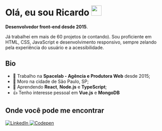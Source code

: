 # Olá, eu sou Ricardo <img src="https://media.giphy.com/media/hvRJCLFzcasrR4ia7z/giphy.gif" width="32">

**Desenvolvedor front-end desde 2015**.

Já trabalhei em mais de 60 projetos (e contando). Sou proficiente em HTML, CSS, JavaScript e desenvolvimento responsivo, sempre zelando pela experiência do usuário e a acessibilidade.

## Bio

* 💼 Trabalho na **Spacelab - Agência e Produtora Web** desde 2015;
* 🏡 Moro na cidade de São Paulo, SP;
* 🌱 Aprendendo **React**, **Node.js** e **TypeScript**;
* 👍 Tenho interesse pessoal em **Vue.js** e **MongoDB**

## Onde você pode me encontrar

<a href="https://www.linkedin.com/in/ricardospalves/">
  <img src="https://img.shields.io/badge/LinkedIn-%230077B5.svg?&style=for-the-badge&logo=linkedin&logoColor=white" alt="LinkedIn">
</a>

<a href="https://codepen.io/ricardospalves">
  <img src="https://img.shields.io/badge/Codepen-%23000.svg?&style=for-the-badge&logo=codepen&logoColor=white" alt="Codepen">
</a>

<!--
**ricardospalves/ricardospalves** is a ✨ _special_ ✨ repository because its `README.md` (this file) appears on your GitHub profile.

Here are some ideas to get you started:

- 🔭 I’m currently working on ...
- 🌱 I’m currently learning ...
- 👯 I’m looking to collaborate on ...
- 🤔 I’m looking for help with ...
- 💬 Ask me about ...
- 📫 How to reach me: ...
- 😄 Pronouns: ...
- ⚡ Fun fact: ...
-->
